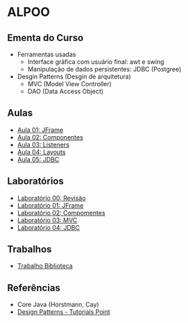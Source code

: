 # ALPOO

## Ementa do Curso

* Ferramentas usadas
  * Interface gráfica com usuário final: awt e swing
  * Manipulação de dados persistentes: JDBC (Postgree)
* Desgin Patterns (Desgin de arquitetura)
  * MVC (Model View Controller)
  * DAO (Data Access Object)


## Aulas

* [Aula 01: JFrame](alpoo_files/aulas/aula01JFrame/aulaJFrame.md)
* [Aula 02: Componentes](alpoo_files/aulas/aula02Componentes/aulaComponentes.md)
* [Aula 03: Listeners](alpoo_files/aulas/aula03Listeners/aulaListeners.md)
* [Aula 04: Layouts](alpoo_files/aulas/aula04Layouts/aulaLayout.md)
* [Aula 05: JDBC](alpoo_files/aulas/aula05JDBC/aulaJDBC.md)

## Laboratórios

* [Laboratório 00: Revisão](alpoo_files/labs/00/lab00.md)
* [Laboratório 01: JFrame](alpoo_files/labs/01/lab01.md)
* [Laboratório 02: Compomentes](alpoo_files/labs/02/lab02.md)
* [Laboratório 03: MVC](alpoo_files/labs/03/lab03.md)
* [Laboratório 04: JDBC](alpoo_files/labs/04/lab04.md)

## Trabalhos
* [Trabalho Biblioteca](alpoo_files/trabalhos/01/trabalho_livraria.md)



## Referências

* Core Java (Horstmann, Cay)
* [Design Patterns - Tutorials Point](https://www.tutorialspoint.com/design_pattern/index.htm)
